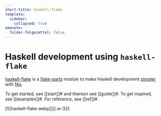 ```yaml
---
short-title: haskell-flake
template:
  sidebar:
    collapsed: true
emanote:
  folder-folgezettel: false
---
```


# Haskell development using `haskell-flake`


[haskell-flake](https://github.com/srid/haskell-flake) is a [flake-parts](https://flake.parts/) module to make Haskell development [simpler](haskell-flake/start.md#under-the-hood) with [Nix](https://nixos.asia/en/nix).


To get started, see [[start]]# and thereon see [[guide]]#. To get inspired, see [[examples]]#. For reference, see [[ref]]#.

[![[haskell-flake.webp]]]{.w-32}